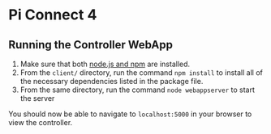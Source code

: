 # Pi Connect 4

## Running the Controller WebApp

1. Make sure that both [node.js and npm](https://nodejs.org/en/) are installed.
2. From the `client/` directory, run the command `npm install` to install all of the necessary dependencies listed in the package file.
3. From the same directory, run the command `node webappserver` to start the server

You should now be able to navigate to `localhost:5000` in your browser to view the controller.
